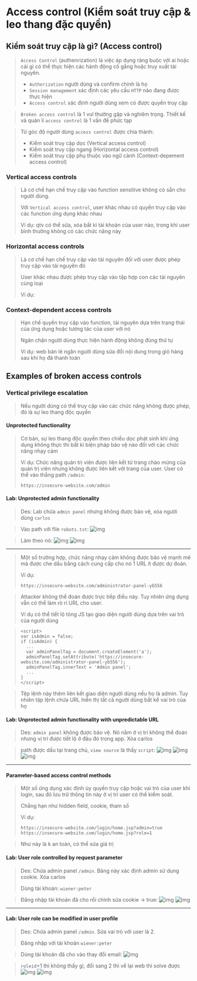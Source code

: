 # Access control (Kiểm soát truy cập & leo thang đặc quyền)

## Kiểm soát truy cập là gì? (Access control)

> `Access Control` (authenrization) là việc áp dụng ràng buộc với ai hoặc cái gì có thể thực hiện các hành động cố gắng hoặc truy xuất tài nguyên.
>
> - `Autherization` người dùng và confirm chính là họ
> - `Session management` xác định các yêu cầu `HTTP` nào đang được thực hiện
> - `Access control` xác định người dùng xem có được quyền truy cập

> `Broken access control` là 1 vul thường gặp và nghiêm trọng. Thiết kế và quản lí `access control` là 1 vấn đề phức tạp

> Từ góc độ người dùng `access control` được chia thành:
>
> - Kiểm soát truy cập dọc (Vertical access control)
> - Kiểm soát truy cập ngang (Horizontal access control)
> - Kiểm soát truy cập phụ thuộc vào ngữ cảnh (Context-depement access control)

### Vertical access controls

> Là cơ chế hạn chế truy cập vào function sensitive không có sẵn cho người dùng.
>
> Với `Vertical access control`, user khác nhau có quyền truy cập vào các function ứng dụng khác nhau
>
> Ví dụ: qtv có thể sửa, xóa bất kì tài khoản của user nào, trong khi user bình thường không có các chức năng này

### Horizontal access controls

> Là cơ chế hạn chế truy cập vào tài nguyên đối với user được phép truy cập vào tài nguyên đó
>
> User khác nhau được phép truy cập vào tập hợp con các tài nguyên cùng loại
>
> Ví dụ:

### Context-dependent access controls

> Hạn chế quyền truy cập vào function, tài nguyên dựa trên trạng thái của ứng dụng hoặc tương tác của user với nó
>
> Ngăn chặn người dùng thực hiện hành động không đúng thứ tự
>
> Ví dụ:
> web bán lẻ ngăn người dùng sửa đổi nội dung trong giỏ hàng sau khi họ đã thanh toán

## Examples of broken access controls

### Vertical privilege escalation

> Nếu người dùng có thể truy cập vào các chức năng không được phép, đó là sự leo thang độc quyền

#### Unprotected functionality

> Cơ bản, sự leo thang độc quyền theo chiều dọc phát sinh khi ứng dụng không thực thi bất kì biện pháp bảo vệ nào đối với các chức năng nhạy cảm
>
> Ví dụ: Chức năng quản trị viên được liên kết từ trang chào mừng của quản trị viên nhưng không được liên kết với trang của user. User có thể vào thẳng path `/admin`:
>
> ```
> https://insecure-website.com/admin
> ```

#### Lab: Unprotected admin functionality

> Des: Lab chứa `admin panel` nhưng không được bảo vệ, xóa người dùng `carlos`

> Vào path với file `robots.txt`:
> ![img](../asset/access-control-1-Unprotected-admin-functionality-0.png)

> Làm theo nó:
> ![img](../asset/access-control-1-Unprotected-admin-functionality-1.png) ![img](../asset/access-control-1-Unprotected-admin-functionality-2.png)

---

> Một số trường hợp, chức năng nhạy cảm không được bảo vệ mạnh mẽ mà được che dấu bằng cách cung cấp cho nó 1 URL ít được dự đoán.
>
> Ví dụ:
>
> ```
> https://insecure-website.com/administrator-panel-yb556
> ```

> Attacker không thể đoán được trực tiếp điều này. Tuy nhiên ứng dụng vẫn có thể làm rò rỉ URL cho user.
>
> Ví dụ có thể tiết lộ tỏng JS tạo giao diện người dùng dựa trên vai trò của người dùng

> ```
> <script>
> var isAdmin = false;
> if (isAdmin) {
> 	...
> 	var adminPanelTag = document.createElement('a');
> 	adminPanelTag.setAttribute('https://insecure-website.com/administrator-panel-yb556');
> 	adminPanelTag.innerText = 'Admin panel';
> 	...
> }
> </script>
> ```

> Tệp lệnh này thêm liên kết giao diện người dùng nếu họ là admin. Tuy nhiên tập lệnh chứa URL hiển thị tất cả người dùng bất kể vai trò của họ

#### Lab: Unprotected admin functionality with unpredictable URL

> Des: `admin panel` không được bảo vệ. Nó nằm ở vị trí không thể đoán nhưng vị trí được tiết lộ ở đâu đó trong app. Xóa carlos

> path được dấu tại trang chủ, `view source` là thấy `script`:
> ![img](../asset/access-control-2-Unprotected-admin--functionality-with-unpredictable-URL-0.png) ![img](../asset/access-control-2-Unprotected-admin--functionality-with-unpredictable-URL-1.png) ![img](../asset/access-control-2-Unprotected-admin--functionality-with-unpredictable-URL-2.png)

---

#### Parameter-based access control methods

> Một số ứng dụng xác định ủy quyền truy cập hoặc vai trò của user khi login, sau đó lưu trữ thông tin này ở vị trí user có thể kiểm soát.
>
> Chẳng hạn như hidden field, cookie, tham số
>
> Ví dụ:
>
> ```
> https://insecure-website.com/login/home.jsp?admin=true
> https://insecure-website.com/login/home.jsp?role=1
> ```

> Như này là k an toàn, có thể sửa giá trị

#### Lab: User role controlled by request parameter

> Des: Chứa admin panel `/admin`. Bảng này xác định admin sử dụng cookie. Xóa carlos
>
> Dùng tài khoản: `wiener:peter`

> Đăng nhập tài khoản đã cho rồi chỉnh sửa cookie -> true:
> ![img](../asset/access-control-3-User-role-controlled-by-request-parameter-0.png) ![img](../asset/access-control-3-User-role-controlled-by-request-parameter-1.png)

---

#### Lab: User role can be modified in user profile

> Des: Chứa admin panel `/admin`. Sửa vai trò với user là 2.
>
> Đăng nhập với tài khoản `wiener:peter`

> Dùng tài khoản đã cho vào thay đổi email:
> ![img](../asset/access-control-4-User-role-can-be-modified-in-user-profile-0.png)

> `roleid`=1 thì không thấy gì, đổi sang 2 thì về lại web thì solve được
> ![img](../asset/access-control-4-User-role-can-be-modified-in-user-profile-1.png) ![img](../asset/access-control-4-User-role-can-be-modified-in-user-profile-3.png)
